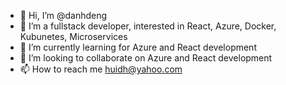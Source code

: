 - 👋 Hi, I’m @danhdeng
- 👀 I’m a fullstack developer, interested in React, Azure, Docker, Kubunetes, Microservices
- 🌱 I’m currently learning for Azure and React development
- 💞️ I’m looking to collaborate on Azure and React development
- 📫 How to reach me huidh@yahoo.com

<!---
danhdeng/danhdeng is a ✨ special ✨ repository because its `README.md` (this file) appears on your GitHub profile.
You can click the Preview link to take a look at your changes.
--->
